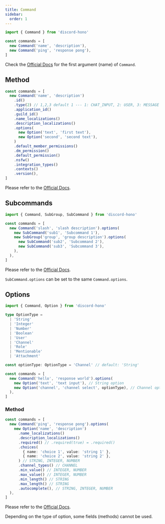 ```yaml
---
title: Command
sidebar:
  order: 1
---
```


```ts "Command"
import { Command } from 'discord-hono'

const commands = [
  new Command('name', 'description'),
  new Command('ping', 'response pong'),
]
```

Check the [Official Docs](https://discord.com/developers/docs/interactions/application-commands#application-command-object-application-command-naming) for the first argument (name) of `Command`.

## Method

```ts
const commands = [
  new Command('name', 'description')
    .id()
    .type(2) // 1,2,3 default 1 --- 1: CHAT_INPUT, 2: USER, 3: MESSAGE
    .application_id()
    .guild_id()
    .name_localizations()
    .description_localizations()
    .options(
      new Option('text', 'first text'),
      new Option('second', 'second text'),
    )
    .default_member_permissions()
    .dm_permission()
    .default_permission()
    .nsfw()
    .integration_types()
    .contexts()
    .version(),
]
```

Please refer to the [Official Docs](https://discord.com/developers/docs/interactions/application-commands#application-command-object).

## Subcommands

```ts
import { Command, SubGroup, SubCommand } from 'discord-hono'

const commands = [
  new Command('slash', 'slash description').options(
    new SubCommand('sub1', 'Subcommand 1'),
    new SubGroup('group', 'group description').options(
      new SubCommand('sub2', 'Subcommand 2'),
      new SubCommand('sub3', 'Subcommand 3'),
    ),
  ),
]
```

Please refer to the [Official Docs](https://discord.com/developers/docs/interactions/application-commands#subcommands-and-subcommand-groups).

`SubCommand.options` can be set to the same `Command.options`.

## Options

```ts
import { Command, Option } from 'discord-hono'

type OptionType =
  | 'String'
  | 'Integer'
  | 'Number'
  | 'Boolean'
  | 'User'
  | 'Channel'
  | 'Role'
  | 'Mentionable'
  | 'Attachment'

const optionType: OptionType = 'Channel' // default: 'String'

const commands = [
  new Command('hello', 'response world').options(
    new Option('text', 'text input'), // String option
    new Option('channel', 'channel select', optionType), // Channel option
  ),
]
```

### Method

```ts
const commands = [
  new Command('ping', 'response pong').options(
    new Option('name', 'description')
      .name_localizations()
      .description_localizations()
      .required() // .required(true) = .required()
      .choices(
        { name: 'choice 1', value: 'string 1' },
        { name: 'choice 2', value: 'string 2' },
      ) // STRING, INTEGER, NUMBER
      .channel_types() // CHANNEL
      .min_value() // INTEGER, NUMBER
      .max_value() // INTEGER, NUMBER
      .min_length() // STRING
      .max_length() // STRING
      .autocomplete(), // STRING, INTEGER, NUMBER
  ),
]
```

Please refer to the [Official Docs](https://discord.com/developers/docs/interactions/application-commands#application-command-object-application-command-option-structure).

Depending on the type of option, some fields (methods) cannot be used.
